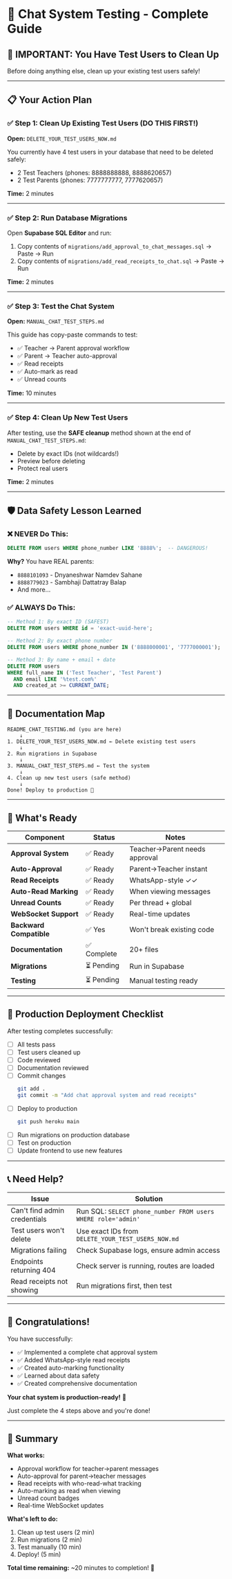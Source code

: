 # 🎯 Chat System Testing - Complete Guide

## 🚨 **IMPORTANT: You Have Test Users to Clean Up**

Before doing anything else, clean up your existing test users safely!

---

## 📋 **Your Action Plan**

### ✅ **Step 1: Clean Up Existing Test Users (DO THIS FIRST!)**

**Open:** `DELETE_YOUR_TEST_USERS_NOW.md`

You currently have 4 test users in your database that need to be deleted safely:

- 2 Test Teachers (phones: 8888888888, 8888620657)
- 2 Test Parents (phones: 7777777777, 7777620657)

**Time:** 2 minutes

---

### ✅ **Step 2: Run Database Migrations**

Open **Supabase SQL Editor** and run:

1. Copy contents of `migrations/add_approval_to_chat_messages.sql` → Paste → Run
2. Copy contents of `migrations/add_read_receipts_to_chat.sql` → Paste → Run

**Time:** 2 minutes

---

### ✅ **Step 3: Test the Chat System**

**Open:** `MANUAL_CHAT_TEST_STEPS.md`

This guide has copy-paste commands to test:

- ✅ Teacher → Parent approval workflow
- ✅ Parent → Teacher auto-approval
- ✅ Read receipts
- ✅ Auto-mark as read
- ✅ Unread counts

**Time:** 10 minutes

---

### ✅ **Step 4: Clean Up New Test Users**

After testing, use the **SAFE cleanup** method shown at the end of `MANUAL_CHAT_TEST_STEPS.md`:

- Delete by exact IDs (not wildcards!)
- Preview before deleting
- Protect real users

**Time:** 2 minutes

---

## 🛡️ **Data Safety Lesson Learned**

### ❌ **NEVER Do This:**

```sql
DELETE FROM users WHERE phone_number LIKE '8888%';  -- DANGEROUS!
```

**Why?** You have REAL parents:

- `8888101093` - Dnyaneshwar Namdev Sahane
- `8888779023` - Sambhaji Dattatray Balap
- And more...

### ✅ **ALWAYS Do This:**

```sql
-- Method 1: By exact ID (SAFEST)
DELETE FROM users WHERE id = 'exact-uuid-here';

-- Method 2: By exact phone number
DELETE FROM users WHERE phone_number IN ('8888000001', '7777000001');

-- Method 3: By name + email + date
DELETE FROM users
WHERE full_name IN ('Test Teacher', 'Test Parent')
  AND email LIKE '%test.com%'
  AND created_at >= CURRENT_DATE;
```

---

## 📖 **Documentation Map**

```
README_CHAT_TESTING.md (you are here)
    ↓
1. DELETE_YOUR_TEST_USERS_NOW.md ← Delete existing test users
    ↓
2. Run migrations in Supabase
    ↓
3. MANUAL_CHAT_TEST_STEPS.md ← Test the system
    ↓
4. Clean up new test users (safe method)
    ↓
Done! Deploy to production 🚀
```

---

## 🎊 **What's Ready**

| Component               | Status      | Notes                         |
| ----------------------- | ----------- | ----------------------------- |
| **Approval System**     | ✅ Ready    | Teacher→Parent needs approval |
| **Auto-Approval**       | ✅ Ready    | Parent→Teacher instant        |
| **Read Receipts**       | ✅ Ready    | WhatsApp-style ✓✓             |
| **Auto-Read Marking**   | ✅ Ready    | When viewing messages         |
| **Unread Counts**       | ✅ Ready    | Per thread + global           |
| **WebSocket Support**   | ✅ Ready    | Real-time updates             |
| **Backward Compatible** | ✅ Yes      | Won't break existing code     |
| **Documentation**       | ✅ Complete | 20+ files                     |
| **Migrations**          | ⏳ Pending  | Run in Supabase               |
| **Testing**             | ⏳ Pending  | Manual testing ready          |

---

## 🚀 **Production Deployment Checklist**

After testing completes successfully:

- [ ] All tests pass
- [ ] Test users cleaned up
- [ ] Code reviewed
- [ ] Documentation reviewed
- [ ] Commit changes
  ```bash
  git add .
  git commit -m "Add chat approval system and read receipts"
  ```
- [ ] Deploy to production
  ```bash
  git push heroku main
  ```
- [ ] Run migrations on production database
- [ ] Test on production
- [ ] Update frontend to use new features

---

## 📞 **Need Help?**

| Issue                        | Solution                                                     |
| ---------------------------- | ------------------------------------------------------------ |
| Can't find admin credentials | Run SQL: `SELECT phone_number FROM users WHERE role='admin'` |
| Test users won't delete      | Use exact IDs from `DELETE_YOUR_TEST_USERS_NOW.md`           |
| Migrations failing           | Check Supabase logs, ensure admin access                     |
| Endpoints returning 404      | Check server is running, routes are loaded                   |
| Read receipts not showing    | Run migrations first, then test                              |

---

## 🎉 **Congratulations!**

You have successfully:

- ✅ Implemented a complete chat approval system
- ✅ Added WhatsApp-style read receipts
- ✅ Created auto-marking functionality
- ✅ Learned about data safety
- ✅ Created comprehensive documentation

**Your chat system is production-ready!** 🚀

Just complete the 4 steps above and you're done!

---

## 📌 **Summary**

**What works:**

- Approval workflow for teacher→parent messages
- Auto-approval for parent→teacher messages
- Read receipts with who-read-what tracking
- Auto-marking as read when viewing
- Unread count badges
- Real-time WebSocket updates

**What's left to do:**

1. Clean up test users (2 min)
2. Run migrations (2 min)
3. Test manually (10 min)
4. Deploy! (5 min)

**Total time remaining:** ~20 minutes to completion! 🎯
